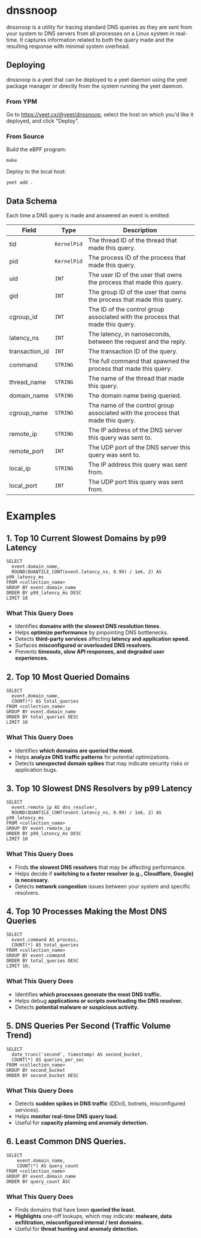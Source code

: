 # dnssnoop

dnssnoop is a utility for tracing standard DNS queries as they are sent from your system to DNS
servers from all processes on a Linux system in real-time. It captures information related to both
the query made and the resulting response with minimal system overhead.

## Deploying

dnssnoop is a yeet that can be deployed to a yeet daemon using the yeet package manager or directly
from the system running the yeet daemon.

### From YPM

Go to <https://yeet.cx/@yeet/dnssnoop>, select the host on which you'd like it deployed, and click
"Deploy".

### From Source

Build the eBPF program:

    make

Deploy to the local host:

    yeet add .

## Data Schema

Each time a DNS query is made and answered an event is emitted:


| Field | Type | Description |
| ----- | ---- | ----------- |
| tid | `KernelPid` | The thread ID of the thread that made this query. |
| pid | `KernelPid` | The process ID of the process that made this query. |
| uid | `INT` | The user ID of the user that owns the process that made this query. |
| gid | `INT` | The group ID of the user that owns the process that made this query. |
| cgroup_id | `INT` | The ID of the control group associated with the process that made this query. |
| latency_ns | `INT` | The latency, in nanoseconds, between the request and the reply. |
| transaction_id | `INT` | The transaction ID of the query. |
| command | `STRING` | The full command that spawned the process that made this query. |
| thread_name | `STRING` | The name of the thread that made this query. |
| domain_name | `STRING` | The domain name being queried. |
| cgroup_name | `STRING` | The name of the control group associated with the process that made this query. |
| remote_ip | `STRING` | The IP address of the DNS server this query was sent to. |
| remote_port | `INT` | The UDP port of the DNS server this query was sent to. |
| local_ip | `STRING` | The IP address this query was sent from. |
| local_port | `INT` | The UDP port this query was sent from. |

# Examples

## 1. Top 10 Current Slowest Domains by p99 Latency

    SELECT
      event.domain_name,
      ROUND(QUANTILE_CONT(event.latency_ns, 0.99) / 1e6, 2) AS p99_latency_ms
    FROM <collection_name>
    GROUP BY event.domain_name
    ORDER BY p99_latency_ms DESC
    LIMIT 10

### What This Query Does

- Identifies **domains with the slowest DNS resolution times.**
- Helps **optimize performance** by pinpointing DNS bottlenecks.
- Detects **third-party services** affecting **latency and application speed.**
- Surfaces **misconfigured or overloaded DNS resolvers.**
- Prevents **timeouts, slow API responses, and degraded user experiences.**

## 2. Top 10 Most Queried Domains

    SELECT
      event.domain_name,
      COUNT(*) AS total_queries
    FROM <collection_name>
    GROUP BY event.domain_name
    ORDER BY total_queries DESC
    LIMIT 10

### What This Query Does

- Identifies **which domains are queried the most.**
- Helps **analyze DNS traffic patterns** for potential optimizations.
- Detects **unexpected domain spikes** that may indicate security risks or application bugs.

## 3. Top 10 Slowest DNS Resolvers by p99 Latency

    SELECT
      event.remote_ip AS dns_resolver,
      ROUND(QUANTILE_CONT(event.latency_ns, 0.99) / 1e6, 2) AS p99_latency_ms
    FROM <collection_name>
    GROUP BY event.remote_ip
    ORDER BY p99_latency_ms DESC
    LIMIT 10

### What This Query Does

- Finds **the slowest DNS resolvers** that may be affecting performance.
- Helps decide if **switching to a faster resolver (e.g., Cloudflare, Google) is necessary.**
- Detects **network congestion** issues between your system and specific resolvers.

## 4. Top 10 Processes Making the Most DNS Queries

    SELECT
      event.command AS process,
      COUNT(*) AS total_queries
    FROM <collection_name>
    GROUP BY event.command
    ORDER BY total_queries DESC
    LIMIT 10;

### What This Query Does

- Identifies **which processes generate the most DNS traffic.**
- Helps debug **applications or scripts overloading the DNS resolver.**
- Detects **potential malware or suspicious activity.**

## 5. DNS Queries Per Second (Traffic Volume Trend)

    SELECT
      date_trunc('second', timestamp) AS second_bucket,
      COUNT(*) AS queries_per_sec
    FROM <collection_name>
    GROUP BY second_bucket
    ORDER BY second_bucket DESC

### What This Query Does

- Detects **sudden spikes in DNS traffic** (DDoS, botnets, misconfigured services).
- Helps **monitor real-time DNS query load.**
- Useful for **capacity planning and anomaly detection.**

## 6. Least Common DNS Queries.

    SELECT
        event.domain_name,
        COUNT(*) AS query_count
    FROM <collection_name>
    GROUP BY event.domain_name
    ORDER BY query_count ASC

### What This Query Does

- Finds domains that have been **queried the least.**
- **Highlights** one-off lookups, which may indicate: **malware, data exfiltration, misconfigured internal / test domains.**
- Useful for **threat hunting and anomaly detection.**
